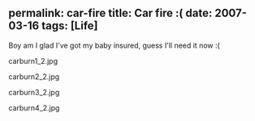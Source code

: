 permalink: car-fire
title: Car fire :(
date: 2007-03-16
tags: [Life]
---
Boy am I glad I've got my baby insured, guess I'll need it now :(

<!-- more -->

carburn1_2.jpg

carburn2_2.jpg

carburn3_2.jpg

carburn4_2.jpg
